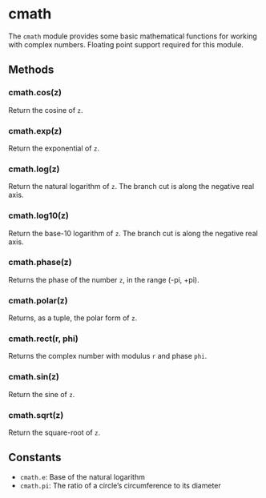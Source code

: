 # cmath

The `cmath` module provides some basic mathematical functions for working with complex numbers. Floating point support required for this module.

## Methods

### cmath.cos\(z\)

Return the cosine of `z`.

### cmath.exp\(z\)

Return the exponential of `z`.

### cmath.log\(z\)

Return the natural logarithm of `z`. The branch cut is along the negative real axis.

### cmath.log10\(z\)

Return the base-10 logarithm of `z`. The branch cut is along the negative real axis.

### cmath.phase\(z\)

Returns the phase of the number `z`, in the range \(-pi, +pi\).

### cmath.polar\(z\)

Returns, as a tuple, the polar form of `z`.

### cmath.rect\(r, phi\)

Returns the complex number with modulus `r` and phase `phi`.

### cmath.sin\(z\)

Return the sine of `z`.

### cmath.sqrt\(z\)

Return the square-root of `z`.

## Constants

* `cmath.e`: Base of the natural logarithm
* `cmath.pi`: The ratio of a circle’s circumference to its diameter

